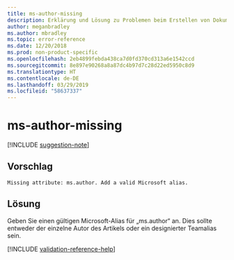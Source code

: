 ```yaml
---
title: ms-author-missing
description: Erklärung und Lösung zu Problemen beim Erstellen von Dokumentationsartikeln – ms-author-missing
author: meganbradley
ms.author: mbradley
ms.topic: error-reference
ms.date: 12/20/2018
ms.prod: non-product-specific
ms.openlocfilehash: 2eb4899febda438ca7d0fd370cd313a6e1542ccd
ms.sourcegitcommit: 8e897e90268a8a87dc4b97d7c28d22ed5950c8d9
ms.translationtype: HT
ms.contentlocale: de-DE
ms.lasthandoff: 03/29/2019
ms.locfileid: "58637337"
---
```

# <a name="ms-author-missing"></a>ms-author-missing

[!INCLUDE [suggestion-note](includes/suggestion-note.md)]

## <a name="suggestion"></a>Vorschlag

`Missing attribute: ms.author. Add a valid Microsoft alias.`

## <a name="resolution"></a>Lösung

Geben Sie einen gültigen Microsoft-Alias für „ms.author“ an. Dies sollte entweder der einzelne Autor des Artikels oder ein designierter Teamalias sein.

<!--make sure to add this file to your includes folder and verify the path-->
[!INCLUDE [validation-reference-help](includes/validation-reference-help.md)]